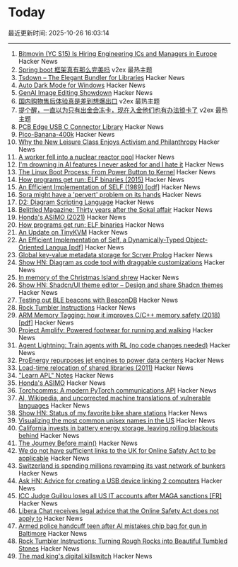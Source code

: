 # Today

最近更新时间: 2025-10-26 16:03:14

--- 
1. [Bitmovin (YC S15) Is Hiring Engineering ICs and Managers in Europe](https://bitmovin.com/careers) Hacker News
2. [Spring boot 框架真有那么完美吗](https://www.v2ex.com/t/1168385) v2ex 最热主题
3. [Tsdown – The Elegant Bundler for Libraries](https://tsdown.dev/) Hacker News
4. [Auto Dark Mode for Windows](https://github.com/AutoDarkMode/Windows-Auto-Night-Mode) Hacker News
5. [GenAI Image Editing Showdown](https://genai-showdown.specr.net/) Hacker News
6. [国内购物售后体验真是差到想爆出口](https://www.v2ex.com/t/1168390) v2ex 最热主题
7. [提个醒，一直以为只有出金会冻卡，现在入金他们也有办法锁卡了](https://www.v2ex.com/t/1168381) v2ex 最热主题
8. [PCB Edge USB C Connector Library](https://github.com/AnasMalas/pcb-edge-usb-c) Hacker News
9. [Pico-Banana-400k](https://github.com/apple/pico-banana-400k) Hacker News
10. [Why the New Leisure Class Enjoys Activism and Philanthropy](https://letter.palladiummag.com/p/early-article-why-the-new-leisure) Hacker News
11. [A worker fell into a nuclear reactor pool](https://www.nrc.gov/reading-rm/doc-collections/event-status/event/2025/20251022en?brid=vscAjql9kZL1FfGE7TYHVw#en57996:~:text=TRANSPORT%20OF%20CONTAMINATED%20PERSON%20OFFSITE) Hacker News
12. [I'm drowning in AI features I never asked for and I hate it](https://www.makeuseof.com/ai-features-being-rammed-down-our-throats/) Hacker News
13. [The Linux Boot Process: From Power Button to Kernel](https://www.0xkato.xyz/linux-boot/) Hacker News
14. [How programs get run: ELF binaries (2015)](https://lwn.net/Articles/631631/) Hacker News
15. [An Efficient Implementation of SELF (1989) [pdf]](https://courses.cs.washington.edu/courses/cse501/15sp/papers/chambers.pdf) Hacker News
16. [Sora might have a 'pervert' problem on its hands](https://www.businessinsider.com/sora-video-openai-fetish-content-my-face-problem-2025-10) Hacker News
17. [D2: Diagram Scripting Language](https://d2lang.com/tour/intro/) Hacker News
18. [Belittled Magazine: Thirty years after the Sokal affair](https://thebaffler.com/salvos/belittled-magazine-robbins) Hacker News
19. [Honda's ASIMO (2021)](https://www.robotsgottalents.com/post/asimo) Hacker News
20. [How programs get run: ELF binaries](https://lwn.net/Articles/631631/) Hacker News
21. [An Update on TinyKVM](https://fwsgonzo.medium.com/an-update-on-tinykvm-7a38518e57e9) Hacker News
22. [An Efficient Implementation of Self, a Dynamically-Typed Object-Oriented Langua [pdf]](https://courses.cs.washington.edu/courses/cse501/15sp/papers/chambers.pdf) Hacker News
23. [Global key-value metadata storage for Scryer Prolog](https://github.com/jjtolton/environment.pl) Hacker News
24. [Show HN: Diagram as code tool with draggable customizations](https://github.com/RohanAdwankar/oxdraw) Hacker News
25. [In memory of the Christmas Island shrew](https://news.mongabay.com/2025/10/in-memory-of-the-christmas-island-shrew/) Hacker News
26. [Show HN: Shadcn/UI theme editor – Design and share Shadcn themes](https://shadcnthemer.com) Hacker News
27. [Testing out BLE beacons with BeaconDB](https://blog.matthewbrunelle.com/testing-out-ble-beacons-with-beacondb/) Hacker News
28. [Rock Tumbler Instructions](https://rocktumbler.com/tips/rock-tumbler-instructions/) Hacker News
29. [ARM Memory Tagging: how it improves C/C++ memory safety (2018) [pdf]](https://llvm.org/devmtg/2018-10/slides/Serebryany-Stepanov-Tsyrklevich-Memory-Tagging-Slides-LLVM-2018.pdf) Hacker News
30. [Project Amplify: Powered footwear for running and walking](https://about.nike.com/en/newsroom/releases/nike-project-amplify-official-images) Hacker News
31. [Agent Lightning: Train agents with RL (no code changes needed)](https://github.com/microsoft/agent-lightning) Hacker News
32. [ProEnergy repurposes jet engines to power data centers](https://www.datacenterdynamics.com/en/news/proenergy-offers-repurposed-jet-engines-to-data-cent/) Hacker News
33. [Load-time relocation of shared libraries (2011)](https://eli.thegreenplace.net/2011/08/25/load-time-relocation-of-shared-libraries/) Hacker News
34. ["Learn APL" Notes](https://luksamuk.codes/pages/learn-apl.html) Hacker News
35. [Honda's ASIMO](https://www.robotsgottalents.com/post/asimo) Hacker News
36. [Torchcomms: A modern PyTorch communications API](https://pytorch.org/blog/torchcomms/) Hacker News
37. [AI, Wikipedia, and uncorrected machine translations of vulnerable languages](https://www.technologyreview.com/2025/09/25/1124005/ai-wikipedia-vulnerable-languages-doom-spiral/) Hacker News
38. [Show HN: Status of my favorite bike share stations](https://blog.alexboden.ca/toronto-bike-share-status/) Hacker News
39. [Visualizing the most common unisex names in the US](https://nameplay.org/blog/common-unisex-names-by-gender-ratio) Hacker News
40. [California invests in battery energy storage, leaving rolling blackouts behind](https://www.latimes.com/environment/story/2025-10-17/california-made-it-through-another-summer-without-a-flex-alert) Hacker News
41. [The Journey Before main()](https://amit.prasad.me/blog/before-main) Hacker News
42. [We do not have sufficient links to the UK for Online Safety Act to be applicable](https://libera.chat/news/advised) Hacker News
43. [Switzerland is spending millions revamping its vast network of bunkers](https://www.washingtonpost.com/world/2025/10/25/switzerland-nuclear-bunkers-overhaul/) Hacker News
44. [Ask HN: Advice for creating a USB device linking 2 computers](https://news.ycombinator.com/item?id=45706169) Hacker News
45. [ICC Judge Guillou loses all US IT accounts after MAGA sanctions [FR]](https://www.franceinfo.fr/replay-radio/nouveau-monde/quand-les-sanctions-internationales-emises-par-washington-imposent-une-vie-deconnectee-a-un-magistrat-francais_7545724.html) Hacker News
46. [Libera Chat receives legal advice that the Online Safety Act does not apply to](https://libera.chat/news/advised) Hacker News
47. [Armed police handcuff teen after AI mistakes chip bag for gun in Baltimore](https://www.bbc.com/news/articles/cgjdlx92lylo) Hacker News
48. [Rock Tumbler Instructions: Turning Rough Rocks into Beautiful Tumbled Stones](https://rocktumbler.com/tips/rock-tumbler-instructions/) Hacker News
49. [The mad king's digital killswitch](https://pluralistic.net/2025/10/20/post-american-internet/#huawei-with-american-characteristics) Hacker News
